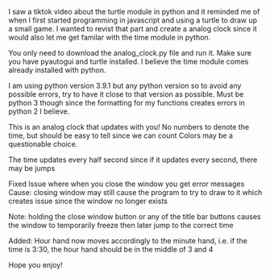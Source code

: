 I saw a tiktok video about the turtle module in python and it reminded me of when I first started programming in javascript and using a turtle to draw up a small game.
I wanted to revist that part and create a analog clock since it would also let me get familar with the time module in python.

You only need to download the analog_clock.py file and run it. Make sure you have pyautogui and turtle installed. 
I believe the time module comes already installed with python. 

I am using python version 3.9.1 but any python version so to avoid any possible errors, try to have it close to that version as possible. 
Must be python 3 though since the formatting for my functions creates errors in python 2 I believe.

This is an analog clock that updates with you!
No numbers to denote the time, but should be easy to tell since we can count
Colors may be a questionable choice.

The time updates every half second since if it updates every second, there may be jumps

Fixed Issue where when you close the window you get error messages
  Cause: closing window may still cause the program to try to draw to it which creates issue since the window no longer exists
  
Note: holding the close window button or any of the title bar buttons causes the window to temporarily freeze then later jump to the correct time

Added: Hour hand now moves accordingly to the minute hand, i.e. if the time is 3:30, the hour hand should be in the middle of 3 and 4

Hope you enjoy!
